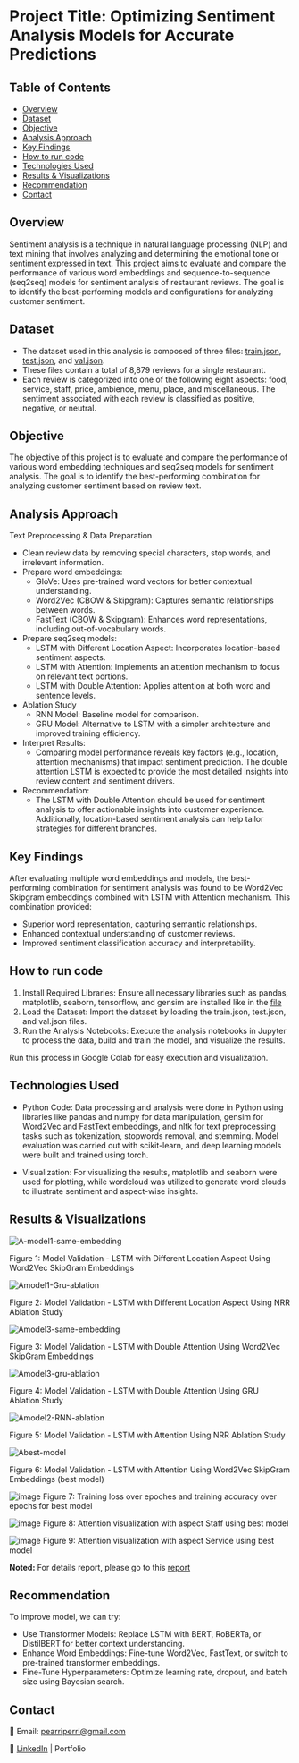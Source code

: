 # Project Title: Optimizing Sentiment Analysis Models for Accurate Predictions

## Table of Contents
- [Overview](#overview)
- [Dataset](#dataset)
- [Objective](#objective)
- [Analysis Approach](#analysis-approach)
- [Key Findings](#key-findings)
- [How to run code](#how-to-run-code)
- [Technologies Used](#technologies-used)
- [Results & Visualizations](#results--visualizations)
- [Recommendation](#recommendation)
- [Contact](#contact)

## Overview

Sentiment analysis is a technique in natural language processing (NLP) and text mining that involves analyzing and determining the emotional tone or sentiment expressed in text. This project aims to evaluate and compare the performance of various word embeddings and sequence-to-sequence (seq2seq) models for sentiment analysis of restaurant reviews. The goal is to identify the best-performing models and configurations for analyzing customer sentiment.

## Dataset

- The dataset used in this analysis is composed of three files: [train.json](Data/train.json), [test.json](Data/test.json), and [val.json](Data/val.json).
- These files contain a total of 8,879 reviews for a single restaurant.
- Each review is categorized into one of the following eight aspects: food, service, staff, price, ambience, menu, place, and miscellaneous. The sentiment associated with each review is classified as positive, negative, or neutral.

## Objective

The objective of this project is to evaluate and compare the performance of various word embedding techniques and seq2seq models for sentiment analysis. The goal is to identify the best-performing combination for analyzing customer sentiment based on review text.

## Analysis Approach

Text Preprocessing & Data Preparation

- Clean review data by removing special characters, stop words, and irrelevant information.
- Prepare word embeddings:
  + GloVe: Uses pre-trained word vectors for better contextual understanding.
  + Word2Vec (CBOW & Skipgram): Captures semantic relationships between words.
  + FastText (CBOW & Skipgram): Enhances word representations, including out-of-vocabulary words.
- Prepare seq2seq models:
  + LSTM with Different Location Aspect: Incorporates location-based sentiment aspects.
  + LSTM with Attention: Implements an attention mechanism to focus on relevant text portions.
  + LSTM with Double Attention: Applies attention at both word and sentence levels.
- Ablation Study
  + RNN Model: Baseline model for comparison.
  + GRU Model: Alternative to LSTM with a simpler architecture and improved training efficiency.
- Interpret Results:
  + Comparing model performance reveals key factors (e.g., location, attention mechanisms) that impact sentiment prediction. The double attention LSTM is expected to provide the most detailed insights into review content and sentiment drivers.
- Recommendation:
  + The LSTM with Double Attention should be used for sentiment analysis to offer actionable insights into customer experience. Additionally, location-based sentiment analysis can help tailor strategies for different branches.

## Key Findings

After evaluating multiple word embeddings and models, the best-performing combination for sentiment analysis was found to be Word2Vec Skipgram embeddings combined with LSTM with Attention mechanism. This combination provided:
- Superior word representation, capturing semantic relationships.
- Enhanced contextual understanding of customer reviews.
- Improved sentiment classification accuracy and interpretability.

## How to run code

1. Install Required Libraries: Ensure all necessary libraries such as pandas, matplotlib, seaborn, tensorflow, and gensim are installed like in the [file](Optimizing_Sentiment_Models.ipynb)
2. Load the Dataset: Import the dataset by loading the train.json, test.json, and val.json files.
3. Run the Analysis Notebooks: Execute the analysis notebooks in Jupyter to process the data, build and train the model, and visualize the results.

Run this process in Google Colab for easy execution and visualization.

## Technologies Used

- Python Code: Data processing and analysis were done in Python using libraries like pandas and numpy for data manipulation, gensim for Word2Vec and FastText embeddings, and nltk for text preprocessing tasks such as tokenization, stopwords removal, and stemming. Model evaluation was carried out with scikit-learn, and deep learning models were built and trained using torch.

- Visualization: For visualizing the results, matplotlib and seaborn were used for plotting, while wordcloud was utilized to generate word clouds to illustrate sentiment and aspect-wise insights.

## Results & Visualizations

![A-model1-same-embedding](https://github.com/user-attachments/assets/d532ecb1-5fe8-4b93-a87a-beef847f4a85)

Figure 1: Model Validation - LSTM with Different Location Aspect Using Word2Vec SkipGram Embeddings

![Amodel1-Gru-ablation](https://github.com/user-attachments/assets/70e9140c-13d5-485c-ab1e-123d2b948de2)

Figure 2: Model Validation - LSTM with Different Location Aspect Using NRR Ablation Study

![Amodel3-same-embedding](https://github.com/user-attachments/assets/70533fbb-c3e7-4549-80b0-d7db267ee810)

Figure 3: Model Validation - LSTM with Double Attention Using Word2Vec SkipGram Embeddings

![Amodel3-gru-ablation](https://github.com/user-attachments/assets/9067f28d-925f-48f3-9d46-0c1b905ecca1)

Figure 4: Model Validation - LSTM with Double Attention Using GRU Ablation Study

![Amodel2-RNN-ablation](https://github.com/user-attachments/assets/184fb6ec-f9e0-471b-bf6d-526c94b15a46)

Figure 5: Model Validation - LSTM with Attention Using NRR Ablation Study

![Abest-model](https://github.com/user-attachments/assets/23ddbe62-6f7d-4585-96a1-86c4479fad52)

Figure 6: Model Validation - LSTM with Attention Using Word2Vec SkipGram Embeddings (best model)

![image](https://github.com/user-attachments/assets/f9a84f07-81bc-4128-8fb2-d9b0b4e25b0a)
Figure 7: Training loss over epoches and training accuracy over epochs for best model

![image](https://github.com/user-attachments/assets/ed464599-229e-4699-926b-7d532a35eb17)
Figure 8: Attention visualization with aspect Staff using best model


![image](https://github.com/user-attachments/assets/906620a1-a65b-4bd7-b1a2-2acc7b0bb763)
Figure 9: Attention visualization with aspect Service using best model

**Noted:** For details report, please go to this [report](Optimizing_Sentiment_Models_Report.pdf)

## Recommendation

To improve model, we can try:
- Use Transformer Models: Replace LSTM with BERT, RoBERTa, or DistilBERT for better context understanding.
- Enhance Word Embeddings: Fine-tune Word2Vec, FastText, or switch to pre-trained transformer embeddings.
- Fine-Tune Hyperparameters: Optimize learning rate, dropout, and batch size using Bayesian search.

## Contact

📧 Email: pearriperri@gmail.com

🔗 [LinkedIn](https://www.linkedin.com/in/phan-chenh-6a7ba127a/) | Portfolio



